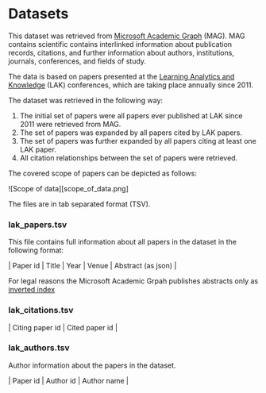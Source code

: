 # Datasets

This dataset was retrieved from [Microsoft Academic Graph](https://www.microsoft.com/en-us/research/project/microsoft-academic-graph/) (MAG). 
MAG contains scientific contains interlinked information about publication records, citations, 
and further information about authors, institutions, journals, conferences, and fields of study. 

The data is based on papers presented at the [Learning Analytics and Knowledge](https://solaresearch.org/events/lak/) (LAK) conferences, 
which are taking place annually since 2011.

The dataset was retrieved in the following way:
1. The initial set of papers were all papers ever published at LAK since 2011 were retrieved from MAG.
2. The set of papers was expanded by all papers cited by LAK papers.
3. The set of papers was further expanded by all papers citing at least one LAK paper.
4. All citation relationships between the set of papers were retrieved. 

The covered scope of papers can be depicted as follows:

![Scope of data][scope_of_data.png]

The files are in tab separated format (TSV).

### lak_papers.tsv
This file contains full information about all papers in the dataset in the following format:

| Paper id | Title | Year | Venue | Abstract (as json) |

For legal reasons the Microsoft Academic Grpah publishes abstracts only as [inverted index](https://en.wikipedia.org/wiki/Inverted_index)

### lak_citations.tsv

| Citing paper id | Cited paper id |


### lak_authors.tsv
Author information about the papers in the dataset.

| Paper id | Author id | Author name |
